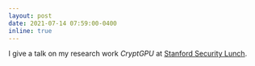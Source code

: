 ```yaml
---
layout: post
date: 2021-07-14 07:59:00-0400
inline: true
---
```


I give a talk on my research work *CryptGPU* at [Stanford Security Lunch](https://securitylunch.stanford.edu/2021/summer/).